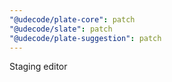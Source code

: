 ```yaml
---
"@udecode/plate-core": patch
"@udecode/slate": patch
"@udecode/plate-suggestion": patch
---
```


Staging editor
